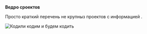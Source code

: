 <b> Ведро сроектов </b>

Просто краткий перечень не крупныз проектов с информацией .

	
<img src="https://warroom.securestate.com/wp-content/uploads/2016/10/coding.jpg" alt="Кодили кодим и будем кодить">

